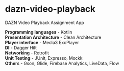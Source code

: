 # dazn-video-playback
DAZN Video Playback Assignment App 

<b>Programming languages</b> - Kotlin<br>
<b>Presentation Architecture</b> - Clean Architecture<br>
<b>Player interface</b> - Media3 ExoPlayer<br>
<b>DI</b> - Dagger Hilt<br>
<b>Networking</b> - Retrofit<br>
<b>Unit Testing</b> - JUnit, Expresso, Mockk<br>
<b>Others</b> - Gson, Glide, Firebase Analytics, LiveData, Flow<br>
